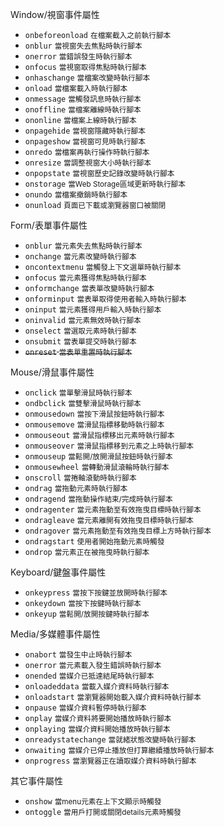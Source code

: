 Window/視窗事件屬性
- `onbeforeonload` <small>在檔案截入之前執行腳本</small>
- `onblur` <small>當視窗失去焦點時執行腳本</small>
- `onerror` <small>當錯誤發生時執行腳本</small>
- `onfocus` <small>當視窗取得焦點時執行腳本</small>
- `onhaschange` <small>當檔案改變時執行腳本</small>
- `onload` <small>當檔案載入時執行腳本</small>
- `onmessage` <small>當觸發訊息時執行腳本</small>
- `onoffline` <small>當檔案離線時執行腳本</small>
- `ononline` <small>當檔案上線時執行腳本</small>
- `onpagehide` <small>當視窗隱藏時執行腳本</small>
- `onpageshow` <small>當視窗可見時執行腳本</small>
- `onredo` <small>當檔案再執行操作時執行腳本</small>
- `onresize` <small>當調整視窗大小時執行腳本</small>
- `onpopstate` <small>當視窗歷史記錄改變時執行腳本</small>
- `onstorage` <small>當Web Storage區域更新時執行腳本</small>
- `onundo` <small>當檔案撤銷時執行腳本</small>
- `onunload` <small>頁面已下載或瀏覽器窗口被關閉</small>

Form/表單事件屬性
- `onblur` <small>當元素失去焦點時執行腳本</small>
- `onchange` <small>當元素改變時執行腳本</small>
- `oncontextmenu` <small>當觸發上下文選單時執行腳本</small>
- `onfocus` <small>當元素獲得焦點時執行腳本</small>
- `onformchange` <small>當表單改變時執行腳本</small>
- `onforminput` <small>當表單取得使用者輸入時執行腳本</small>
- `oninput` <small>當元素獲得用戶輸入時執行腳本</small>
- `oninvalid` <small>當元素無效時執行腳本</small>
- `onselect` <small>當選取元素時執行腳本</small>
- `onsubmit` <small>當表單提交時執行腳本</small>
- <s>`onreset` <small>當表單重置時執行腳本</small></s>

Mouse/滑鼠事件屬性
- `onclick` <small>當單擊滑鼠時執行腳本</small>
- `ondbclick` <small>當雙擊滑鼠時執行腳本</small>
- `onmousedown` <small>當按下滑鼠按鈕時執行腳本</small>
- `onmousemove` <small>當滑鼠指標移動時執行腳本</small>
- `onmouseout` <small>當滑鼠指標移出元素時執行腳本</small>
- `onmouseover` <small>當滑鼠指標移到元素之上時執行腳本</small>
- `onmouseup` <small>當鬆開/放開滑鼠按鈕時執行腳本</small>
- `onmousewheel` <small>當轉動滑鼠滾輪時執行腳本</small>
- `onscroll` <small>當捲軸滾動時執行腳本</small>
- `ondrag` <small>當拖動元素時執行腳本</small>
- `ondragend` <small>當拖動操作結束/完成時執行腳本</small>
- `ondragenter` <small>當元素拖動至有效拖曳目標時執行腳本</small>
- `ondragleave` <small>當元素離開有效拖曳目標時執行腳本</small>
- `ondragover` <small>當元素拖動至有效拖曳目標上方時執行腳本</small>
- `ondragstart` <small>使用者開始拖動元素時觸發</small>
- `ondrop` <small>當元素正在被拖曳時執行腳本</small>

Keyboard/鍵盤事件屬性
- `onkeypress` <small>當按下按鍵並放開時執行腳本</small>
- `onkeydown` <small>當按下按鍵時執行腳本</small>
- `onkeyup` <small>當鬆開/放開按鍵時執行腳本</small>

Media/多媒體事件屬性
- `onabort` <small>當發生中止時執行腳本</small>
- `onerror` <small>當元素載入發生錯誤時執行腳本</small>
- `onended` <small>當媒介已抵達結尾時執行腳本</small>
- `onloadeddata` <small>當載入媒介資料時執行腳本</small>
- `onloadstart` <small>當瀏覽器開始載入媒介資料時執行腳本</small>
- `onpause` <small>當媒介資料暫停時執行腳本</small>
- `onplay` <small>當媒介資料將要開始播放時執行腳本</small>
- `onplaying` <small>當媒介資料開始播放時執行腳本</small>
- `onreadystatechange` <small>當就緒狀態改變時執行腳本</small>
- `onwaiting` <small>當媒介已停止播放但打算繼續播放時執行腳本</small>
- `onprogress` <small>當瀏覽器正在讀取媒介資料時執行腳本</small>

其它事件屬性
- `onshow` <small>當menu元素在上下文顯示時觸發</small>
- `ontoggle` <small>當用戶打開或關閉details元素時觸發</small>